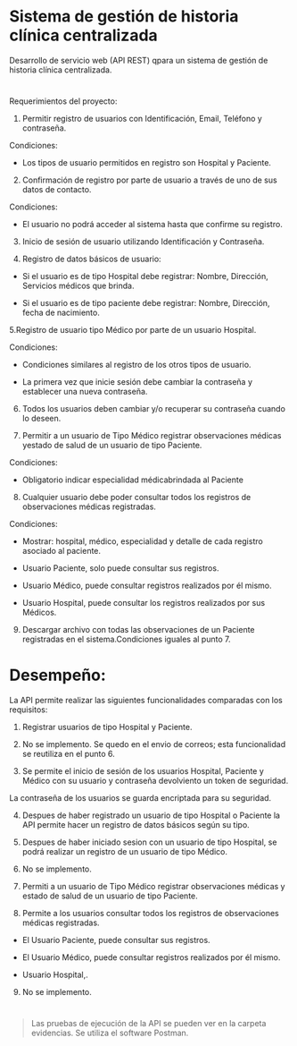 # Sistema de gestión de historia clínica centralizada

Desarrollo de servicio web (API REST) qpara un sistema de gestión de historia clínica centralizada.

#
Requerimientos del proyecto:

1. Permitir registro de usuarios con Identificación, Email, Teléfono y contraseña.

Condiciones:

* Los tipos de usuario permitidos en registro son Hospital y Paciente.

2. Confirmación de registro por parte de usuario a través de uno de sus datos de contacto.

Condiciones:

* El usuario no podrá acceder al sistema hasta que confirme su registro.

3. Inicio de sesión de usuario utilizando Identificación y Contraseña.

4. Registro de datos básicos de usuario:

* Si el usuario es de tipo Hospital debe registrar: Nombre, Dirección, Servicios médicos que brinda.

* Si el usuario es de tipo paciente debe registrar: Nombre, Dirección, fecha de nacimiento.

5.Registro de usuario tipo Médico por parte de un usuario Hospital.

Condiciones:

* Condiciones similares al registro de los otros tipos de usuario.

* La primera vez que inicie sesión debe cambiar la contraseña y establecer una nueva contraseña.

6. Todos los usuarios deben cambiar y/o recuperar su contraseña cuando lo deseen.

7. Permitir a un usuario de Tipo Médico registrar observaciones médicas yestado de salud de un usuario de tipo Paciente.

Condiciones:

* Obligatorio indicar especialidad médicabrindada al Paciente

8. Cualquier usuario debe poder consultar todos los registros de observaciones médicas registradas. 

Condiciones: 

* Mostrar: hospital, médico, especialidad y detalle de cada registro asociado al paciente.

* Usuario Paciente, solo puede consultar sus registros.

* Usuario Médico, puede consultar registros realizados por él mismo.

* Usuario Hospital, puede consultar los registros realizados por sus Médicos.

9. Descargar archivo con todas las observaciones de un Paciente registradas en el sistema.Condiciones iguales al punto 7.

#
# Desempeño: 

La API permite realizar las siguientes funcionalidades comparadas con los requisitos: 

1. Registrar usuarios de tipo Hospital y Paciente.

2. No se implemento. Se quedo en el envio de correos; esta funcionalidad se reutiliza en el punto 6.

3. Se permite el inicio de sesión de los usuarios Hospital, Paciente y Médico con su usuario y contraseña devolviento un token de seguridad.

La contraseña de los usuarios se guarda encriptada para su seguridad.

4. Despues de haber registrado un usuario de tipo Hospital o Paciente la API permite hacer un registro de datos básicos según su tipo.

5. Despues de haber iniciado sesion con un usuario de tipo Hospital, se podrá realizar un registro de un usuario de tipo Médico.

6. No se implemento.

7. Permiti a un usuario de Tipo Médico registrar observaciones médicas y estado de salud de un usuario de tipo Paciente.

8. Permite a los usuarios consultar todos los registros de observaciones médicas registradas. 

* El Usuario Paciente,  puede consultar sus registros.

* El Usuario Médico, puede consultar registros realizados por él mismo.

* Usuario Hospital,.

9. No se implemento.

# 

> Las pruebas de ejecución de la API se pueden ver en la carpeta evidencias. Se utiliza el software Postman.



